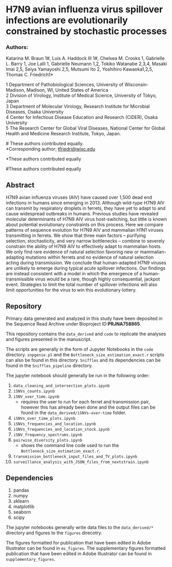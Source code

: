 # H7N9 avian influenza virus spillover infections are evolutionarily constrained by stochastic processes

### Authors: 

Katarina M. Braun 1#, Luis A. Haddock III 1#, Chelsea M. Crooks 1, Gabrielle L. Barry 1, Joe Lalli 1, Gabrielle Neumann 1,2, Tokiko Watanabe 2,3,4, Masaki Imai 2,5, Seiya Yamayoshi 2,5, Mutsumi Ito 2, Yoshihiro Kawaoka1,2,5, Thomas C. Friedrich1*

1 Department of Pathobiological Sciences, University of Wisconsin-Madison, Madison, WI, United States of America  
2 Division of Virology, Institute of Medical Science, University of Tokyo, Japan   
3 Department of Molecular Virology, Research Institute for Microbial Diseases, Osaka University  
4 Center for Infectious Disease Education and Research (CiDER), Osaka University   
5 The Research Center for Global Viral Diseases, National Center for Global Health and Medicine Research Institute, Tokyo, Japan.  

\# These authors contributed equally.   
*Corresponding author; tfriedri@wisc.edu 

\*These authors contributed equally

\#These authors contributed equally 

## Abstract
H7N9 avian influenza viruses (AIV) have caused over 1,500 dead end infections in humans since emerging in 2013. Although wild-type H7N9 AIV can transmit by respiratory droplets in ferrets, they have yet to adapt to and cause widespread outbreaks in humans. Previous studies have revealed molecular determinants of H7N9 AIV virus host-switching, but little is known about potential evolutionary constraints on this process. Here we compare patterns of sequence evolution for H7N9 AIV and mammalian H1N1 viruses transmitting in ferrets. We show that three main factors – purifying selection, stochasticity, and very narrow bottlenecks – combine to severely constrain the ability of H7N9 AIV to effectively adapt to mammalian hosts. We only find rare evidence of natural selection favoring new or mammalian-adapting mutations within ferrets and no evidence of natural selection acting during transmission. We conclude that human-adapted H7N9 viruses are unlikely to emerge during typical acute spillover infections. Our findings are instead consistent with a model in which the emergence of a human-transmissible virus would be a rare, though highly consequential, jackpot event. Strategies to limit the total number of spillover infections will also limit opportunities for the virus to win this evolutionary lottery.  

## Repository 

Primary data generated and analyzed in this study have been deposited in the Sequence Read Archive under Bioproject ID: ​**​PRJNA758865**. 

This repository contains the `data_derived` and `code` to replicate the analyses and figures presented in the manuscript.

The scripts are generally in the form of Jupyter Notebooks in the `code` directory. `snpgenie.pl` and the `Bottleneck_size_estimation_exact.r` scripts can also be found in this directory. `Sniffles` and its dependencies can be found in the `Sniffles_pipeline` directory. 

The jupyter notebook should generally be run in the following order: 
1. `data_cleaning_and_intersection_plots.ipynb`
2. `iSNVs_counts.ipynb`
3. `iSNV_over_time.ipynb`
    - requires the user to run for each ferret and transmission pair, however this has already been done and the output files can be found in the `data_derived/iSNVs-over-time` folder. 
4. `iSNVs_over_time_plots.ipynb`
5. `iSNVs_frequencies_and_location.ipynb`
6. `iSNVs_frequencies_and_location_stock.ipynb`
7. `iSNV_frequency_spectrums.ipynb`
8. `pairwise_diversity_plots.ipynb`
    - shows the command line code used to run the `Bottleneck_size_estimation_exact.r`. 
9. `transmission_bottleneck_input_files_and_TV_plots.ipynb`
10. `surveillance_analysis_with_JSON_files_from_nextstrain.ipynb`

## Dependencies
1. pandas
2. numpy
3. sklearn
4. matplotlib
5. seaborn
6. scipy 

The jupyter notebooks generally write data files to the `data_derived/*` directory and figures to the `figures` direcotry. 

The figures formatted for publication that have been edited in Adobe Illustrator can be found in `ms_figures`. The supplementary figures formatted publication that have been edited in Adobe Illustrator can be found in `supplementary_figures`.
